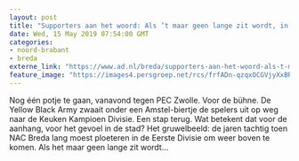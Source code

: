 ```yaml
---
layout: post
title: "Supporters aan het woord: Als ’t maar geen lange zit wordt, in die Keuken Kampioen Divisie"
date: Wed, 15 May 2019 07:54:00 GMT
categories: 
- noord-brabant 
- breda 
externe_link: "https://www.ad.nl/breda/supporters-aan-het-woord-als-t-maar-geen-lange-zit-wordt-in-die-keuken-kampioen-divisie~a3c7b9af/"
feature_image: "https://images4.persgroep.net/rcs/frfADn-qzqxOCGVjyXxBRvYkrBY/diocontent/148113109/_fitwidth/400/?appId=21791a8992982cd8da851550a453bd7f&quality=0.7"
---
```


Nog één potje te gaan, vanavond tegen PEC Zwolle. Voor de bühne. De Yellow Black Army zwaait onder een Amstel-biertje de spelers uit op weg naar de Keuken Kampioen Divisie. Een stap terug. Wat betekent dat voor de aanhang, voor het gevoel in de stad? Het gruwelbeeld: de jaren tachtig toen NAC Breda lang moest ploeteren in de Eerste Divisie om weer boven te komen. Als het maar geen lange zit wordt...

